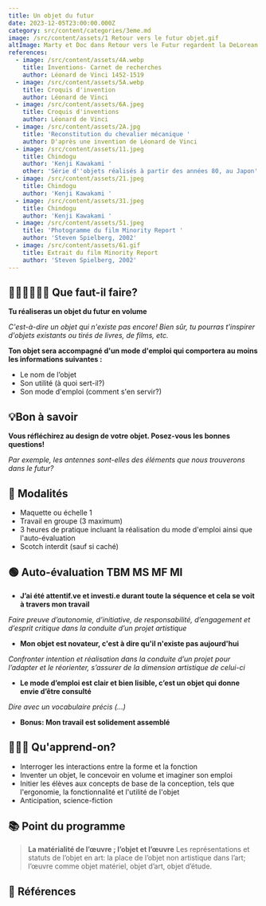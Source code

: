 ```yaml
---
title: Un objet du futur
date: 2023-12-05T23:00:00.000Z
category: src/content/categories/3eme.md
image: /src/content/assets/1 Retour vers le futur objet.gif
altImage: Marty et Doc dans Retour vers le Futur regardent la DeLorean avancer très vite
references:
  - image: /src/content/assets/4A.webp
    title: Inventions- Carnet de recherches
    author: Léonard de Vinci 1452-1519
  - image: /src/content/assets/5A.webp
    title: Croquis d'invention
    author: Léonard de Vinci
  - image: /src/content/assets/6A.jpeg
    title: Croquis d'inventions
    author: Léonard de Vinci
  - image: /src/content/assets/2A.jpg
    title: 'Reconstitution du chevalier mécanique '
    author: D'après une invention de Léonard de Vinci
  - image: /src/content/assets/11.jpeg
    title: Chindogu
    author: 'Kenji Kawakami '
    other: 'Série d''objets réalisés à partir des années 80, au Japon'
  - image: /src/content/assets/21.jpeg
    title: Chindogu
    author: 'Kenji Kawakami '
  - image: /src/content/assets/31.jpeg
    title: Chindogu
    author: 'Kenji Kawakami '
  - image: /src/content/assets/51.jpeg
    title: 'Photogramme du film Minority Report '
    author: 'Steven Spielberg, 2002'
  - image: /src/content/assets/61.gif
    title: Extrait du film Minority Report
    author: 'Steven Spielberg, 2002'
---
```


## 👨🏽‍🎨👩🏽‍🎨 Que faut-il faire?

**Tu réaliseras un objet du futur en volume**

*C'est-à-dire un objet qui n'existe pas encore! Bien sûr, tu pourras t'inspirer d'objets existants ou tirés de livres, de films, etc.*

**Ton objet sera accompagné d'un mode d'emploi qui comportera au moins les informations suivantes :**

* Le nom de l’objet
* Son utilité (à quoi sert-il?)
* Son mode d'emploi (comment s'en servir?)

## 💡Bon à savoir

**Vous réfléchirez au design de votre objet. Posez-vous les bonnes questions!**

*Par exemple, les antennes sont-elles des éléments que nous trouverons dans le futur?*

## 🧐 Modalités

* Maquette ou échelle 1
* Travail en groupe (3 maximum)
* 3 heures de pratique incluant la réalisation du mode d'emploi ainsi que l'auto-évaluation
* Scotch interdit (sauf si caché)

## 🟢 Auto-évaluation                                  TBM MS MF MI

* **J’ai été attentif.ve et investi.e durant toute la séquence et cela se voit à travers mon travail**

*Faire preuve d’autonomie, d’initiative, de responsabilité, d’engagement et d’esprit critique dans la conduite d’un projet artistique*

* **Mon objet est novateur, c'est à dire qu'il n'existe pas aujourd'hui**

*Confronter intention et réalisation dans la conduite d’un projet pour l’adapter et le réorienter, s’assurer de la dimension artistique de celui-ci*

* **Le mode d’emploi est clair et bien lisible, c’est un objet qui donne envie d’être consulté**

*Dire avec un vocabulaire précis (...)*

* **Bonus: Mon travail est solidement assemblé**

## 👩🏼‍🏫 Qu'apprend-on?

* Interroger les interactions entre la forme et la fonction
* Inventer un objet, le concevoir en volume et imaginer son emploi
* Initier les élèves aux concepts de base de la conception, tels que l'ergonomie, la fonctionnalité et l'utilité de l'objet
* Anticipation, science-fiction

## 📚 Point du programme

> **La matérialité de l’œuvre ; l’objet et l’œuvre** Les représentations et statuts de l’objet en art: la place de l’objet non artistique dans l’art; l’œuvre comme objet matériel, objet d’art, objet d’étude.

## 👀 Références
